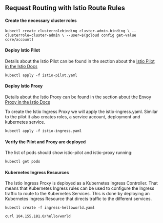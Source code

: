 ## Request Routing with Istio Route Rules

#### Create the necessary cluster roles

`kubectl create clusterrolebinding cluster-admin-binding \
    --clusterrole=cluster-admin \
    --user=$(gcloud config get-value core/account)`

#### Deploy Istio Pilot

Details about the Istio Pilot can be found in the section about the [Istio Pilot in the Istio Docs](https://istio.io/docs/concepts/what-is-istio/overview.html#pilot)

`kubectl apply -f istio-pilot.yaml`

#### Deploy Istio Proxy

Details about the Istio Proxy can be found in the section about the [Envoy Proxy in the Istio Docs](https://istio.io/docs/concepts/what-is-istio/overview.html#envoy)

To create the Istio Ingress Proxy we will apply the istio-ingress.yaml.  Similar to the pilot it also creates roles, a service account, deployment and kubernetes service.

`kubectl apply -f istio-ingress.yaml`

#### Verify the Pilot and Proxy are deployed

The list of pods should show istio-pilot and istio-proxy running:

`kubectl get pods`

#### Kubernetes Ingress Resources

The Istio Ingress Proxy is deployed as a Kubernetes Ingress Controller.  That means that Kubernetes Ingress rules can be used to configure the Ingress traffic to route to the Kubernetes Services.  This is done by deploying an Kubernetes Ingress Resource that directs traffic to the different services.

`kubectl create -f ingress-helloworld.yaml`

`curl 104.155.181.0/hello/world`
